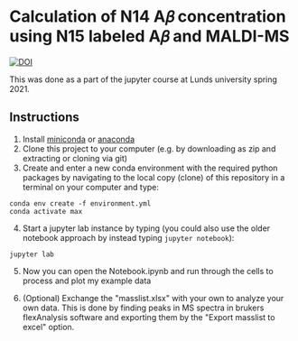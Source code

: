 # Calculation of N14 A𝛽 concentration using N15 labeled A𝛽 and MALDI-MS

[![DOI](https://zenodo.org/badge/DOI/10.5281/zenodo.4756766.svg)](https://doi.org/10.5281/zenodo.4756766)


This was done as a part of the jupyter course at Lunds university spring 2021.
## Instructions
1. Install [miniconda](https://docs.conda.io/en/latest/miniconda.html) or [anaconda](https://docs.anaconda.com/anaconda/install/index.html)
2. Clone this project to your computer (e.g. by downloading as zip and extracting or cloning via git)
3. Create and enter a new conda environment with the required python packages by navigating to the local copy (clone) of this repository in a terminal on your computer and type: 
```
conda env create -f environment.yml
conda activate max
```
4. Start a jupyter lab instance by typing (you could also use the older notebook approach by instead typing `jupyter notebook`): 
```
jupyter lab
```
5. Now you can open the Notebook.ipynb and run through the cells to process and plot my example data

6. (Optional) Exchange the "masslist.xlsx" with your own to analyze your own data. This is done by finding peaks in MS spectra in brukers flexAnalysis software and exporting them by the "Export masslist to excel" option.
